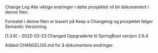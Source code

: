 Change Log
Alle viktige endringer i dette prosjektet vil bli dokumentert i denne filen.

Formatet i denne filen er basert på Keep a Changelog og prosjektet følger Semantic Versioning.

[1.3.6] - 2022-03-23
Changed
Oppgraderte til SpringBoot versjon 2.6.4

Added
CHANGELOG.md for å dokumentere endringer.
